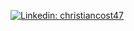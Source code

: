 [![Linkedin: christiancost47](https://img.shields.io/badge/-Christian%20Costa-blue?style=flat-square&logo=Linkedin&logoColor=white&link=https://www.linkedin.com/in/christiancost47/)](https://www.linkedin.com/in/christiancost47/)
